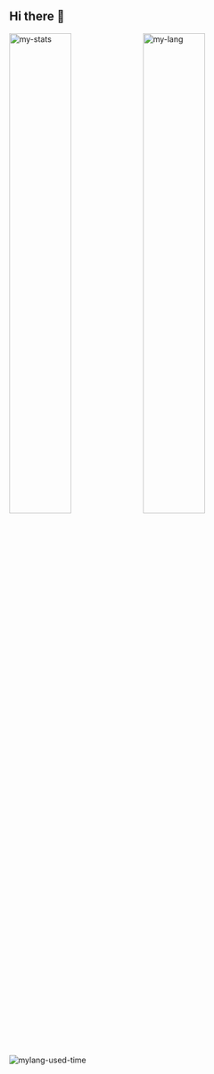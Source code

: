 ## Hi there 👋

<img alt="my-stats" align ="left" width ="47%" src="https://github-readme-stats.vercel.app/api?username=Ujjawal-Kantt&show_icons=true&theme=synthwave"/>
<img alt="my-lang" align="left" width="47%" src="https://github-readme-stats.vercel.app/api/top-langs/?username=Ujjawal-Kantt&theme=synthwave&layout=compact"/>
<img alt="mylang-used-time" src="https://github-readme-stats.vercel.app/api/wakatime?username=Ujjawal-Kantt"/>

